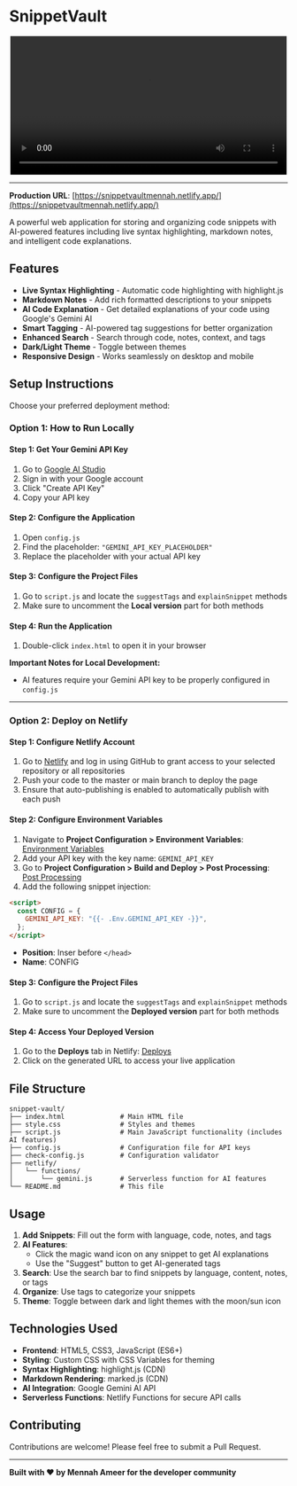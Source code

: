 # SnippetVault

<p align="center">
  <video src="https://github.com/user-attachments/assets/90daf5cc-6c2b-45b2-a3fc-316bc8529564" width="500" controls></video>
</p>

---

**Production URL**: [https://snippetvaultmennah.netlify.app/](https://snippetvaultmennah.netlify.app/)

A powerful web application for storing and organizing code snippets with AI-powered features including live syntax highlighting, markdown notes, and intelligent code explanations.

## Features

- **Live Syntax Highlighting** - Automatic code highlighting with highlight.js
- **Markdown Notes** - Add rich formatted descriptions to your snippets
- **AI Code Explanation** - Get detailed explanations of your code using Google's Gemini AI
- **Smart Tagging** - AI-powered tag suggestions for better organization
- **Enhanced Search** - Search through code, notes, context, and tags
- **Dark/Light Theme** - Toggle between themes
- **Responsive Design** - Works seamlessly on desktop and mobile

## Setup Instructions

Choose your preferred deployment method:

### Option 1: How to Run Locally

#### Step 1: Get Your Gemini API Key

1. Go to [Google AI Studio](https://makersuite.google.com/app/apikey)
2. Sign in with your Google account
3. Click "Create API Key"
4. Copy your API key

#### Step 2: Configure the Application

1. Open `config.js`
2. Find the placeholder: `"GEMINI_API_KEY_PLACEHOLDER"`
3. Replace the placeholder with your actual API key

#### Step 3: Configure the Project Files

1. Go to `script.js` and locate the `suggestTags` and `explainSnippet` methods
2. Make sure to uncomment the **Local version** part for both methods

#### Step 4: Run the Application

1. Double-click `index.html` to open it in your browser

**Important Notes for Local Development:**

- AI features require your Gemini API key to be properly configured in `config.js`

---

### Option 2: Deploy on Netlify

#### Step 1: Configure Netlify Account

1. Go to [Netlify](https://netlify.com) and log in using GitHub to grant access to your selected repository or all repositories
2. Push your code to the master or main branch to deploy the page
3. Ensure that auto-publishing is enabled to automatically publish with each push

#### Step 2: Configure Environment Variables

1. Navigate to **Project Configuration > Environment Variables**: [Environment Variables](https://app.netlify.com/projects/yourProjectName/configuration/env#content)
2. Add your API key with the key name: `GEMINI_API_KEY`
3. Go to **Project Configuration > Build and Deploy > Post Processing**: [Post Processing](https://app.netlify.com/projects/yourProjectName/configuration/deploys#post-processing)
4. Add the following snippet injection:

```html
<script>
  const CONFIG = {
    GEMINI_API_KEY: "{{- .Env.GEMINI_API_KEY -}}",
  };
</script>
```

- **Position**: Inser before `</head>`
- **Name**: CONFIG

#### Step 3: Configure the Project Files

1. Go to `script.js` and locate the `suggestTags` and `explainSnippet` methods
2. Make sure to uncomment the **Deployed version** part for both methods

#### Step 4: Access Your Deployed Version

1. Go to the **Deploys** tab in Netlify: [Deploys](https://app.netlify.com/projects/yourProjectName/deploys)
2. Click on the generated URL to access your live application

## File Structure

```
snippet-vault/
├── index.html              # Main HTML file
├── style.css               # Styles and themes
├── script.js               # Main JavaScript functionality (includes AI features)
├── config.js               # Configuration file for API keys
├── check-config.js         # Configuration validator
├── netlify/
│   └── functions/
│       └── gemini.js       # Serverless function for AI features
└── README.md               # This file
```

## Usage

1. **Add Snippets**: Fill out the form with language, code, notes, and tags
2. **AI Features**:
   - Click the magic wand icon on any snippet to get AI explanations
   - Use the "Suggest" button to get AI-generated tags
3. **Search**: Use the search bar to find snippets by language, content, notes, or tags
4. **Organize**: Use tags to categorize your snippets
5. **Theme**: Toggle between dark and light themes with the moon/sun icon

## Technologies Used

- **Frontend**: HTML5, CSS3, JavaScript (ES6+)
- **Styling**: Custom CSS with CSS Variables for theming
- **Syntax Highlighting**: highlight.js (CDN)
- **Markdown Rendering**: marked.js (CDN)
- **AI Integration**: Google Gemini AI API
- **Serverless Functions**: Netlify Functions for secure API calls


## Contributing

Contributions are welcome! Please feel free to submit a Pull Request.

---

**Built with ❤️ by Mennah Ameer for the developer community**
